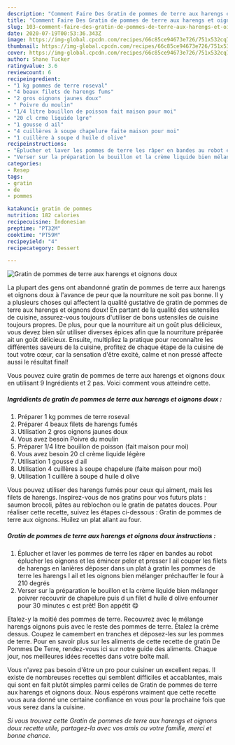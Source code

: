 ```yaml
---
description: "Comment Faire Des Gratin de pommes de terre aux harengs et oignons doux"
title: "Comment Faire Des Gratin de pommes de terre aux harengs et oignons doux"
slug: 103-comment-faire-des-gratin-de-pommes-de-terre-aux-harengs-et-oignons-doux
date: 2020-07-19T00:53:36.343Z
image: https://img-global.cpcdn.com/recipes/66c85ce94673e726/751x532cq70/gratin-de-pommes-de-terre-aux-harengs-et-oignons-doux-photo-principale-de-la-recette.jpg
thumbnail: https://img-global.cpcdn.com/recipes/66c85ce94673e726/751x532cq70/gratin-de-pommes-de-terre-aux-harengs-et-oignons-doux-photo-principale-de-la-recette.jpg
cover: https://img-global.cpcdn.com/recipes/66c85ce94673e726/751x532cq70/gratin-de-pommes-de-terre-aux-harengs-et-oignons-doux-photo-principale-de-la-recette.jpg
author: Shane Tucker
ratingvalue: 3.6
reviewcount: 6
recipeingredient:
- "1 kg pommes de terre roseval"
- "4 beaux filets de harengs fums"
- "2 gros oignons jaunes doux"
- " Poivre du moulin"
- "1/4 litre bouillon de poisson fait maison pour moi"
- "20 cl crme liquide lgre"
- "1 gousse d ail"
- "4 cuillères à soupe chapelure faite maison pour moi"
- "1 cuillère à soupe d huile d olive"
recipeinstructions:
- "Éplucher et laver les pommes de terre les râper en bandes au robot éplucher les oignons et les émincer peler et presser l ail couper les filets de harengs en lanières déposer dans un plat à gratin les pommes de terre les harengs l ail et les oignons bien mélanger préchauffer le four à 210 degrés"
- "Verser sur la préparation le bouillon et la crème liquide bien mélanger poivrer recouvrir de chapelure puis d un filet d huile d olive enfourner pour 30 minutes c est prêt! Bon appétit 😋"
categories:
- Resep
tags:
- gratin
- de
- pommes

katakunci: gratin de pommes 
nutrition: 182 calories
recipecuisine: Indonesian
preptime: "PT32M"
cooktime: "PT59M"
recipeyield: "4"
recipecategory: Dessert

---
```



![Gratin de pommes de terre aux harengs et oignons doux](https://img-global.cpcdn.com/recipes/66c85ce94673e726/751x532cq70/gratin-de-pommes-de-terre-aux-harengs-et-oignons-doux-photo-principale-de-la-recette.jpg)

La plupart des gens ont abandonné gratin de pommes de terre aux harengs et oignons doux à l'avance de peur que la nourriture ne soit pas bonne. Il y a plusieurs choses qui affectent la qualité gustative de gratin de pommes de terre aux harengs et oignons doux! En partant de la qualité des ustensiles de cuisine, assurez-vous toujours d'utiliser de bons ustensiles de cuisine toujours propres. De plus, pour que la nourriture ait un goût plus délicieux, vous devez bien sûr utiliser diverses épices afin que la nourriture préparée ait un goût délicieux. Ensuite, multipliez la pratique pour reconnaître les différentes saveurs de la cuisine, profitez de chaque étape de la cuisine de tout votre cœur, car la sensation d'être excité, calme et non pressé affecte aussi le résultat final!

<!--inarticleads1-->

Vous pouvez cuire gratin de pommes de terre aux harengs et oignons doux en utilisant 9 Ingrédients et 2 pas. Voici comment vous atteindre cette.

##### Ingrédients de gratin de pommes de terre aux harengs et oignons doux :

1. Préparer 1 kg pommes de terre roseval
1. Préparer 4 beaux filets de harengs fumés
1. Utilisation 2 gros oignons jaunes doux
1. Vous avez besoin  Poivre du moulin
1. Préparer 1/4 litre bouillon de poisson (fait maison pour moi)
1. Vous avez besoin 20 cl crème liquide légère
1. Utilisation 1 gousse d ail
1. Utilisation 4 cuillères à soupe chapelure (faite maison pour moi)
1. Utilisation 1 cuillère à soupe d huile d olive


Vous pouvez utiliser des harengs fumés pour ceux qui aiment, mais les filets de harengs. Inspirez-vous de nos gratins pour vos futurs plats : saumon brocoli, pâtes au reblochon ou le gratin de patates douces. Pour réaliser cette recette, suivez les étapes ci-dessous : Gratin de pommes de terre aux oignons. Huilez un plat allant au four. 

<!--inarticleads2-->

##### Gratin de pommes de terre aux harengs et oignons doux instructions :

1. Éplucher et laver les pommes de terre les râper en bandes au robot éplucher les oignons et les émincer peler et presser l ail couper les filets de harengs en lanières déposer dans un plat à gratin les pommes de terre les harengs l ail et les oignons bien mélanger préchauffer le four à 210 degrés
1. Verser sur la préparation le bouillon et la crème liquide bien mélanger poivrer recouvrir de chapelure puis d un filet d huile d olive enfourner pour 30 minutes c est prêt! Bon appétit 😋


Etalez-y la moitié des pommes de terre. Recouvrez avec le mélange harengs oignons puis avec le reste des pommes de terre. Étalez la crème dessus. Coupez le camembert en tranches et déposez-les sur les pommes de terre. Pour en savoir plus sur les aliments de cette recette de gratin De Pommes De Terre, rendez-vous ici sur notre guide des aliments. Chaque jour, nos meilleures idées recettes dans votre boîte mail. 

<!--inarticleads1-->

<p>
Vous n'avez pas besoin d'être un pro pour cuisiner un excellent repas. Il existe de nombreuses recettes qui semblent difficiles et accablantes, mais qui sont en fait plutôt simples parmi celles de Gratin de pommes de terre aux harengs et oignons doux. Nous espérons vraiment que cette recette vous aura donné une certaine confiance en vous pour la prochaine fois que vous serez dans la cuisine.
</p>

<p>
<i>Si vous trouvez cette Gratin de pommes de terre aux harengs et oignons doux recette utile, partagez-la avec vos amis ou votre famille, merci et bonne chance.</i>
</p>
